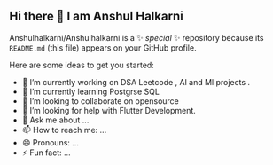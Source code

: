 ## Hi there 👋 I am Anshul Halkarni


Anshulhalkarni/Anshulhalkarni is a ✨ _special_ ✨ repository because its `README.md` (this file) appears on your GitHub profile.

Here are some ideas to get you started:

- 🔭 I’m currently working on DSA Leetcode , Al and Ml projects .
- 🌱 I’m currently learning Postgrse SQL
- 👯 I’m looking to collaborate on opensource
- 🤔 I’m looking for help with Flutter Development.
- 💬 Ask me about ...
- 📫 How to reach me: ...
- 😄 Pronouns: ...
- ⚡ Fun fact: ...

